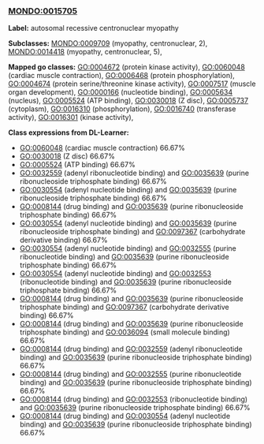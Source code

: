 
### [MONDO:0015705](http://purl.obolibrary.org/obo/MONDO_0015705)
**Label:** autosomal recessive centronuclear myopathy

**Subclasses:** [MONDO:0009709](http://purl.obolibrary.org/obo/MONDO_0009709) (myopathy, centronuclear, 2), [MONDO:0014418](http://purl.obolibrary.org/obo/MONDO_0014418) (myopathy, centronuclear, 5), 

**Mapped go classes:** [GO:0004672](http://purl.obolibrary.org/obo/GO_0004672) (protein kinase activity), [GO:0060048](http://purl.obolibrary.org/obo/GO_0060048) (cardiac muscle contraction), [GO:0006468](http://purl.obolibrary.org/obo/GO_0006468) (protein phosphorylation), [GO:0004674](http://purl.obolibrary.org/obo/GO_0004674) (protein serine/threonine kinase activity), [GO:0007517](http://purl.obolibrary.org/obo/GO_0007517) (muscle organ development), [GO:0000166](http://purl.obolibrary.org/obo/GO_0000166) (nucleotide binding), [GO:0005634](http://purl.obolibrary.org/obo/GO_0005634) (nucleus), [GO:0005524](http://purl.obolibrary.org/obo/GO_0005524) (ATP binding), [GO:0030018](http://purl.obolibrary.org/obo/GO_0030018) (Z disc), [GO:0005737](http://purl.obolibrary.org/obo/GO_0005737) (cytoplasm), [GO:0016310](http://purl.obolibrary.org/obo/GO_0016310) (phosphorylation), [GO:0016740](http://purl.obolibrary.org/obo/GO_0016740) (transferase activity), [GO:0016301](http://purl.obolibrary.org/obo/GO_0016301) (kinase activity), 

**Class expressions from DL-Learner:**

- [GO:0060048](http://purl.obolibrary.org/obo/GO_0060048) (cardiac muscle contraction) 66.67%
- [GO:0030018](http://purl.obolibrary.org/obo/GO_0030018) (Z disc) 66.67%
- [GO:0005524](http://purl.obolibrary.org/obo/GO_0005524) (ATP binding) 66.67%
- [GO:0032559](http://purl.obolibrary.org/obo/GO_0032559) (adenyl ribonucleotide binding) and [GO:0035639](http://purl.obolibrary.org/obo/GO_0035639) (purine ribonucleoside triphosphate binding) 66.67%
- [GO:0030554](http://purl.obolibrary.org/obo/GO_0030554) (adenyl nucleotide binding) and [GO:0035639](http://purl.obolibrary.org/obo/GO_0035639) (purine ribonucleoside triphosphate binding) 66.67%
- [GO:0008144](http://purl.obolibrary.org/obo/GO_0008144) (drug binding) and [GO:0035639](http://purl.obolibrary.org/obo/GO_0035639) (purine ribonucleoside triphosphate binding) 66.67%
- [GO:0030554](http://purl.obolibrary.org/obo/GO_0030554) (adenyl nucleotide binding) and [GO:0035639](http://purl.obolibrary.org/obo/GO_0035639) (purine ribonucleoside triphosphate binding) and [GO:0097367](http://purl.obolibrary.org/obo/GO_0097367) (carbohydrate derivative binding) 66.67%
- [GO:0030554](http://purl.obolibrary.org/obo/GO_0030554) (adenyl nucleotide binding) and [GO:0032555](http://purl.obolibrary.org/obo/GO_0032555) (purine ribonucleotide binding) and [GO:0035639](http://purl.obolibrary.org/obo/GO_0035639) (purine ribonucleoside triphosphate binding) 66.67%
- [GO:0030554](http://purl.obolibrary.org/obo/GO_0030554) (adenyl nucleotide binding) and [GO:0032553](http://purl.obolibrary.org/obo/GO_0032553) (ribonucleotide binding) and [GO:0035639](http://purl.obolibrary.org/obo/GO_0035639) (purine ribonucleoside triphosphate binding) 66.67%
- [GO:0008144](http://purl.obolibrary.org/obo/GO_0008144) (drug binding) and [GO:0035639](http://purl.obolibrary.org/obo/GO_0035639) (purine ribonucleoside triphosphate binding) and [GO:0097367](http://purl.obolibrary.org/obo/GO_0097367) (carbohydrate derivative binding) 66.67%
- [GO:0008144](http://purl.obolibrary.org/obo/GO_0008144) (drug binding) and [GO:0035639](http://purl.obolibrary.org/obo/GO_0035639) (purine ribonucleoside triphosphate binding) and [GO:0036094](http://purl.obolibrary.org/obo/GO_0036094) (small molecule binding) 66.67%
- [GO:0008144](http://purl.obolibrary.org/obo/GO_0008144) (drug binding) and [GO:0032559](http://purl.obolibrary.org/obo/GO_0032559) (adenyl ribonucleotide binding) and [GO:0035639](http://purl.obolibrary.org/obo/GO_0035639) (purine ribonucleoside triphosphate binding) 66.67%
- [GO:0008144](http://purl.obolibrary.org/obo/GO_0008144) (drug binding) and [GO:0032555](http://purl.obolibrary.org/obo/GO_0032555) (purine ribonucleotide binding) and [GO:0035639](http://purl.obolibrary.org/obo/GO_0035639) (purine ribonucleoside triphosphate binding) 66.67%
- [GO:0008144](http://purl.obolibrary.org/obo/GO_0008144) (drug binding) and [GO:0032553](http://purl.obolibrary.org/obo/GO_0032553) (ribonucleotide binding) and [GO:0035639](http://purl.obolibrary.org/obo/GO_0035639) (purine ribonucleoside triphosphate binding) 66.67%
- [GO:0008144](http://purl.obolibrary.org/obo/GO_0008144) (drug binding) and [GO:0030554](http://purl.obolibrary.org/obo/GO_0030554) (adenyl nucleotide binding) and [GO:0035639](http://purl.obolibrary.org/obo/GO_0035639) (purine ribonucleoside triphosphate binding) 66.67%



